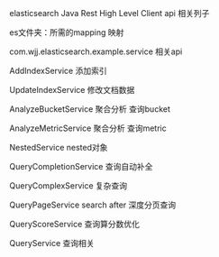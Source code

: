 elasticsearch Java Rest High Level Client api 相关列子

es文件夹：所需的mapping 映射


com.wjj.elasticsearch.example.service 相关api

AddIndexService 添加索引

UpdateIndexService 修改文档数据

AnalyzeBucketService 聚合分析 查询bucket

AnalyzeMetricService 聚合分析 查询metric

NestedService nested对象

QueryCompletionService 查询自动补全

QueryComplexService 复杂查询

QueryPageService search after 深度分页查询

QueryScoreService 查询算分数优化

QueryService 查询相关


